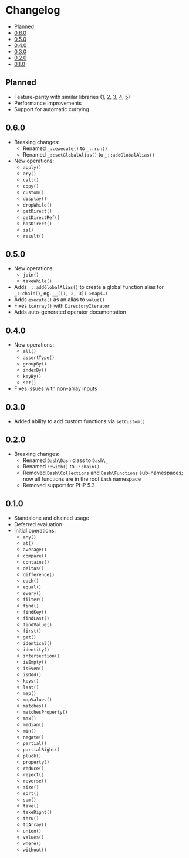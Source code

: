 Changelog
===
- [Planned](#planned)
- [0.6.0](#060)
- [0.5.0](#050)
- [0.4.0](#040)
- [0.3.0](#030)
- [0.2.0](#020)
- [0.1.0](#010)


Planned
---
- Feature-parity with similar libraries ([1](https://github.com/bdelespierre/underscore.php), [2](https://github.com/Anahkiasen/underscore-php), [3](https://github.com/maciejczyzewski/bottomline), [4](http://github.com/brianhaveri/Underscore.php), [5](https://lodash.com/docs/))
- Performance improvements
- Support for automatic currying


0.6.0
---
- Breaking changes:
	- Renamed `_::execute()` to `_::run()`
	- Renamed `_::setGlobalAlias()` to `_::addGlobalAlias()`
- New operations:
	- `apply()`
	- `ary()`
	- `call()`
	- `copy()`
	- `custom()`
	- `display()`
	- `dropWhile()`
	- `getDirect()`
	- `getDirectRef()`
	- `hasDirect()`
	- `is()`
	- `result()`


0.5.0
---
- New operations:
	- `join()`
	- `takeWhile()`
- Adds `_::addGlobalAlias()` to create a global function alias for `_::chain()`, eg. `__([1, 2, 3])->map(…)`
- Adds `execute()` as an alias to `value()`
- Fixes `toArray()` with `DirectoryIterator`
- Adds auto-generated operator documentation


0.4.0
---
- New operations:
	- `all()`
	- `assertType()`
	- `groupBy()`
	- `indexBy()`
	- `keyBy()`
	- `set()`
- Fixes issues with non-array inputs


0.3.0
---
- Added ability to add custom functions via `setCustom()`


0.2.0
---
- Breaking changes:
	- Renamed `Dash\Dash` class to `Dash\_`
	- Renamed `::with()` to `::chain()`
	- Removed `Dash\Collections` and `Dash\Functions` sub-namespaces; now all functions are in the root `Dash` namespace
	- Removed support for PHP 5.3


0.1.0
---
- Standalone and chained usage
- Deferred evaluation
- Initial operations:
	- `any()`
	- `at()`
	- `average()`
	- `compare()`
	- `contains()`
	- `deltas()`
	- `difference()`
	- `each()`
	- `equal()`
	- `every()`
	- `filter()`
	- `find()`
	- `findKey()`
	- `findLast()`
	- `findValue()`
	- `first()`
	- `get()`
	- `identical()`
	- `identity()`
	- `intersection()`
	- `isEmpty()`
	- `isEven()`
	- `isOdd()`
	- `keys()`
	- `last()`
	- `map()`
	- `mapValues()`
	- `matches()`
	- `matchesProperty()`
	- `max()`
	- `median()`
	- `min()`
	- `negate()`
	- `partial()`
	- `partialRight()`
	- `pluck()`
	- `property()`
	- `reduce()`
	- `reject()`
	- `reverse()`
	- `size()`
	- `sort()`
	- `sum()`
	- `take()`
	- `takeRight()`
	- `thru()`
	- `toArray()`
	- `union()`
	- `values()`
	- `where()`
	- `without()`
